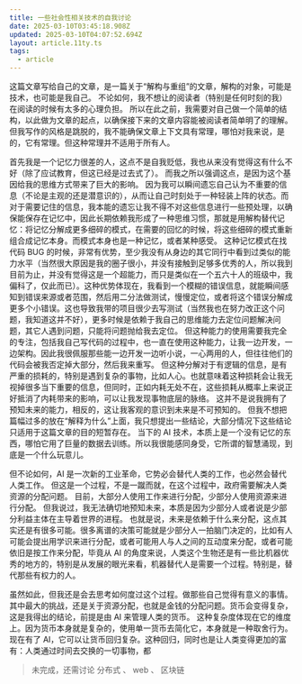 ```yaml
---
title: 一些社会性相关技术的自我讨论
date: 2025-03-10T03:45:18.908Z
updated: 2025-03-10T04:07:52.694Z
layout: article.11ty.ts
tags:
  - article
---
```


这篇文章写给自己的文章，是一篇关于“解构与重组”的文章，解构的对象，可能是技术，也可能是我自己。
不论如何，我不想让的阅读者（特别是任何时刻的我）在阅读的时候有太多的心理负担。
所以在此之前，我需要对自己做一个简单的结构，以此做为文章的起点，以确保接下来的文章内容能被阅读者简单明了的理解。
但我写作的风格是跳脱的，我不能确保文章上下文具有常理，哪怕对我来说，是的，它有常理。但这种常理并不适用于所有人。

首先我是一个记忆力很差的人，这点不是自我贬低，我也从来没有觉得这有什么不好（除了应试教育，但这已经是过去式了）。
而我之所以强调这点，是因为这个基因给我的思维方式带来了巨大的影响。
因为我可以瞬间遗忘自己认为不重要的信息（不论是主观的还是潜意识的），从而让自己时刻处于一种轻装上阵的状态。而对于需要记住的信息，我本能的遗忘让我不得不对这些信息进行一些预处理，以确保能保存在记忆中，因此长期依赖我形成了一种思维习惯，那就是用解构替代记忆：将记忆分解成更多细碎的模式，在需要的回忆的时候，将这些细碎的模式重新组合成记忆本身。而模式本身也是一种记忆，或者某种感受。
这种记忆模式在找代码 BUG 的时候，非常有优势，至少我没有从身边的其它同行中看到过类似的能力水平（当然很大原因是我的圈子很小，并没有接触到足够多优秀的人，所以我到目前为止，并没有觉得这是一个超能力，而只是类似在一个五六十人的班级中，我偏科了，仅此而已）。这种优势体现在，我看到一个模糊的错误信息，就能瞬间感知到错误来源或者范围，然后用二分法做测试，慢慢定位，或者将这个错误分解成更多个小错误。这也导致我带的项目很少去写测试（当然我也在努力改正这个问题，我知道这并不好），更多时候是依赖于我自己的思维能力去定位问题解决问题，其它人遇到问题，只能将问题抛给我去定位。
但这种能力的使用需要我完全的专注，包括我自己写代码的过程中，也一直在使用这种能力，让我一边开发，一边架构。因此我很佩服那些能一边开发一边听小说，一心两用的人，但往往他们的代码会被我否定掉大部分，然后我来重写。
但这种分解对于有逻辑的信息，是有严重的损耗的，特别是遇到复杂的事物，比如人心。也就意味着这种损耗会让我无视掉很多当下重要的信息，但同时，正如内耗无处不在，这些损耗从概率上来说正好抵消了内耗带来的影响，可以让我发现事物底层的脉络。
这并不是说我拥有了预知未来的能力，相反的，这让我客观的意识到未来是不可预知的。
但我不想把篇幅过多的放在“解释为什么”上面，我只想提出一些结论，大部分情况下这些结论只适用于这篇文章的目的短暂存在。
当下的 AI 技术，本质上是一个没有记忆的东西，哪怕它用了巨量的数据去训练。所以我很能感同身受，它所谓的智慧涌现，到底是一个什么玩意儿。

但不论如何，AI 是一次新的工业革命，它势必会替代人类的工作，也必然会替代人类工作。
但这是一个过程，不是一蹴而就，在这个过程中，政府需要解决人类资源的分配问题。
目前，大部分人使用工作来进行分配，少部分人使用资源来进行分配。
但我说过，我无法确切地预知未来，本质是因为少部分人或者说是少部分利益主体在主导着世界的进程。
也就是说，未来是依赖于什么来分配，这点其实还是有很多可能。很多离谱的决策可能就是少部分人一拍脑门决定的，比如有人可能会提出用学识来进行分配，或者可能用人与人之间的互动度来分配，或者可能依旧是按工作来分配，毕竟从 AI 的角度来说，人类这个生物还是有一些比机器优秀的地方的，特别是从发展的眼光来看，机器替代人是需要一个过程。特别是，替代那些有权力的人。

虽然如此，但我还是会去思考如何度过这个过程。做那些自己觉得有意义的事情。
其中最大的挑战，还是关于资源分配，也就是金钱的分配问题。货币会变得复杂，这是我得出的结论，前提是由 AI 来管理人类的货币。
这种复杂度体现在它的维度上。因为货币本身就是复杂的，使用单一货币去简化它，本身就是一种取舍行为。
现在有了 AI，它可以让货币回归复杂。这种回归，同时也是让人类变得更加的富有：人类通过时间去交换的一切事物，都


> 未完成，还需讨论 分布式 、 web 、 区块链
